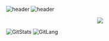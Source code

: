 ![header](https://capsule-render.vercel.app/api?type=waving&color=ffffff&height=120&section=header)
![header](https://capsule-render.vercel.app/api?type=transparent&fontColor=ffffff&text=Vinicius%20Cardoso%20Miranda&desc=Software%20Developer&height=100&fontSize=40&descAlignY=0&fontAlignY=30&animation=fadeIn)
<p align="center">
  <a href="https://skillicons.dev">
    <img src="https://skillicons.dev/icons?i=py,django,html,css,c,mysql,git" />
  </a>
</p>

![GitStats](https://github-readme-stats.vercel.app/api?username=vcaard&show_icons=true&theme=transparent&hide_border=true&rank_icon=github&hide=issues,contribs&show=discussions_started&title_color=999999&text_color=FFFFFF&icon_color=999999)
![GitLang](https://github-readme-stats.vercel.app/api/top-langs/?username=vcaard&layout=compact&hide_border=true&theme=transparent&title_color=999999&text_color=FFFFFF&icon_color=999999)
